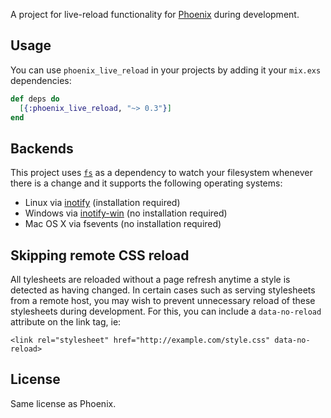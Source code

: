 A project for live-reload functionality for [Phoenix](http://github.com/phoenixframework/phoenix) during development.

## Usage

You can use `phoenix_live_reload` in your projects by adding it your `mix.exs` dependencies:

```elixir
def deps do
  [{:phoenix_live_reload, "~> 0.3"}]
end
```

## Backends

This project uses [`fs`](https://github.com/synrc/fs) as a dependency to watch your filesystem whenever there is a change and it supports the following operating systems:

* Linux via [inotify](https://github.com/rvoicilas/inotify-tools/wiki) (installation required)
* Windows via [inotify-win](https://github.com/thekid/inotify-win) (no installation required)
* Mac OS X via fsevents (no installation required)


## Skipping remote CSS reload

All tylesheets are reloaded without a page refresh anytime a style is detected as having changed. In certain cases such as serving stylesheets from a remote host, you may wish to prevent unnecessary reload of these stylesheets during development. For this, you can include a `data-no-reload` attribute on the link tag, ie:

    <link rel="stylesheet" href="http://example.com/style.css" data-no-reload>


## License

Same license as Phoenix.
